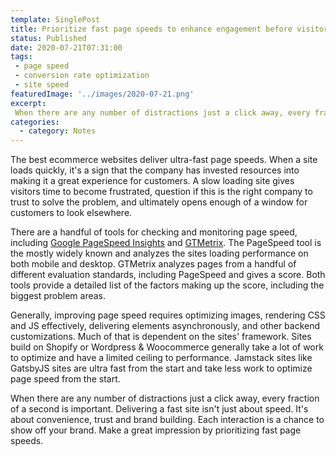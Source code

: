 ```yaml
---
template: SinglePost
title: Prioritize fast page speeds to enhance engagement before visitors click away
status: Published
date: 2020-07-21T07:31:00
tags:
 - page speed
 - conversion rate optimization
 - site speed
featuredImage: '../images/2020-07-21.png'
excerpt:
 When there are any number of distractions just a click away, every fraction of a second is important. Delivering a fast site isn't just about speed. It's about convenience, trust and brand building. Each interaction is a chance to show off your brand. Make a great impression by prioritizing fast page speeds.
categories:
  - category: Notes
---
```

The best ecommerce websites deliver ultra-fast page speeds. When a site loads quickly, it's a sign that the company has invested resources into making it a great experience for customers. A slow loading site gives visitors time to become frustrated, question if this is the right company to trust to solve the problem, and ultimately opens enough of a window for customers to look elsewhere.

There are a handful of tools for checking and monitoring page speed, including [Google PageSpeed Insights](https://developers.google.com/speed/pagespeed/insights/) and [GTMetrix](https://gtmetrix.com). The PageSpeed tool is the mostly widely known and analyzes the sites loading performance on both mobile and desktop. GTMetrix analyzes pages from a handful of different evaluation standards, including PageSpeed and gives a score. Both tools provide a detailed list of the factors making up the score, including the biggest problem areas.

Generally, improving page speed requires optimizing images, rendering CSS and JS effectively, delivering elements asynchronously, and other backend customizations. Much of that is dependent on the sites' framework. Sites build on Shopify or Wordpress & Woocommerce generally take a lot of work to optimize and have a limited ceiling to performance. Jamstack sites like GatsbyJS sites are ultra fast from the start and take less work to optimize page speed from the start.

When there are any number of distractions just a click away, every fraction of a second is important. Delivering a fast site isn't just about speed. It's about convenience, trust and brand building. Each interaction is a chance to show off your brand. Make a great impression by prioritizing fast page speeds.
